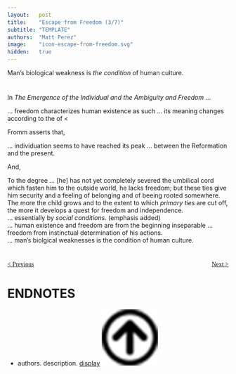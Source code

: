```yaml
---
layout:   post
title:    "Escape from Freedom (3/7)"
subtitle: "TEMPLATE"
authors:  "Matt Perez"
image:    "icon-escape-from-freedom.svg"
hidden:   true
---
```


<div style='display:none; '>
 <p>Published in 1941, Pim de Morre, <em>Corporate Rebels</em>, reminded me of this book which I read when I was 18-19 years old (I am 73 now).</p>
</div>

<div class="_citation">
 <p>Man&rsquo;s biological weakness is <em>the condition</em> of human culture.</p>
</div>

<h1></h1>
 <p>In <em>The Emergence of the Individual and the Ambiguity and Freedom</em> &hellip;</p>
 <div class="_citation">
  <p>&hellip; freedom characterizes human existence as such &hellip; its meaning changes according to the of <<div>
<p>Fromm asserts that,</p>
 <div class="_citation">
  &hellip; individuation seems to have reached its peak &hellip; between the Reformation and the present.
 </div>
<p>And,</p>
 <div class="_citation">
  To the degree &hellip; [he] has not yet completely severed the umbilical cord which fasten him to the outside world, he lacks freedom; but these ties give him security and a feeling of belonging and of beeing rooted somewhere.
 </div>

 <div class="_citation">
  The more the child grows and to the extent to which <em>primary ties</em> are cut off, the more it develops a quest for freedom and independence.
 </div>

 <div class="_citation">
  &hellip; essentially by <em>social conditions</em>. <span style="font-name:courier new">(emphasis added)</span>
 </div>

 <div class="_citation">
  &hellip; human existence and freedom are from the beginning inseparable &hellip; freedom from instinctual determination of his actions.
 </div>

 <div class="_citation">
  &hellip; man&rsquo;s biolgical weaknesses is the condition of human culture.
 </div>

<h1></h1>
 <p></p>
 <p></p>

<h1></h1>
 <p></p>

<div style="margin-bottom:1in; font-family: American Typewriter, serif; ">
 <span style="float:left; ">
  <a href="https://radicalcompanies.com/2024/12/22/escape-from-freedom">&lt; Previous</a>
 </span>
 <span style="float:right; ">
  <a href="https://radicalcompanies.com/2024/12/23/escape-from-freedom">Next &gt;</a>
 </span>
</div>

<h1 class="_section">ENDNOTES</h1>
 <ul>
  <li id="en01">
   <p class="_list-item">
    authors.
    description.
    <a href="display" target="_blank">display</a>
    <a class="_uparrow" href="#bm01"><img src="/assets/img/arrow-up-icon.png"></a>
   </p>
  </li>
 </ul>
